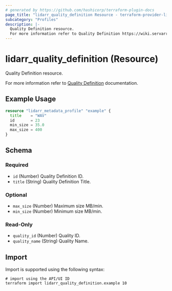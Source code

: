 ```yaml
---
# generated by https://github.com/hashicorp/terraform-plugin-docs
page_title: "lidarr_quality_definition Resource - terraform-provider-lidarr"
subcategory: "Profiles"
description: |-
  Quality Definition resource.
  For more information refer to Quality Definition https://wiki.servarr.com/lidarr/settings#quality-1 documentation.
---
```


# lidarr_quality_definition (Resource)

<!-- subcategory:Profiles -->Quality Definition resource.
For more information refer to [Quality Definition](https://wiki.servarr.com/lidarr/settings#quality-1) documentation.

## Example Usage

```terraform
resource "lidarr_metadata_profile" "example" {
  title    = "WAV"
  id       = 23
  min_size = 35.0
  max_size = 400
}
```

<!-- schema generated by tfplugindocs -->
## Schema

### Required

- `id` (Number) Quality Definition ID.
- `title` (String) Quality Definition Title.

### Optional

- `max_size` (Number) Maximum size MB/min.
- `min_size` (Number) Minimum size MB/min.

### Read-Only

- `quality_id` (Number) Quality ID.
- `quality_name` (String) Quality Name.

## Import

Import is supported using the following syntax:

```shell
# import using the API/UI ID
terraform import lidarr_quality_definition.example 10
```
